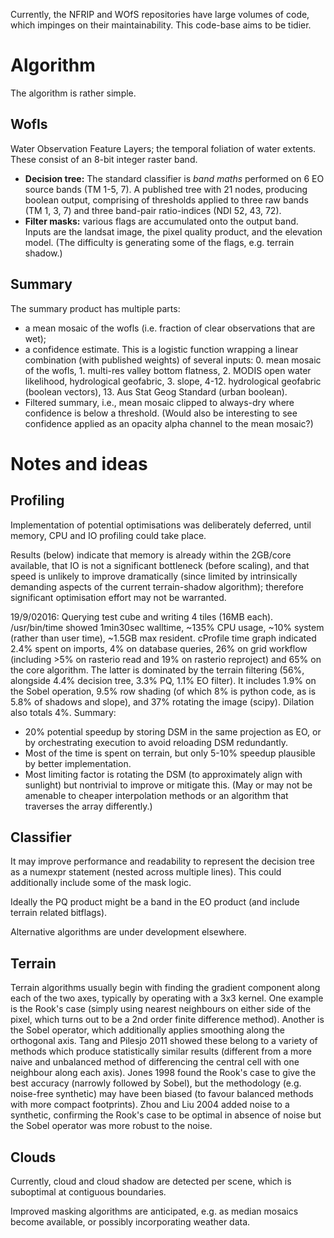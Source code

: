 Currently, the NFRIP and WOfS repositories have large volumes of code, which impinges on their maintainability. This code-base aims to be tidier.

Algorithm
=========
The algorithm is rather simple.


Wofls
-----

Water Observation Feature Layers; the temporal foliation of water extents. These consist of an 8-bit integer raster band.

- **Decision tree:** The standard classifier is *band maths* performed on 6 EO source bands (TM 1-5, 7). A published tree with 21 nodes, producing boolean output, comprising of thresholds applied to three raw bands (TM 1, 3, 7) and three band-pair ratio-indices (NDI 52, 43, 72).
- **Filter masks:** various flags are accumulated onto the output band. Inputs are the landsat image, the pixel quality product, and the elevation model. (The difficulty is generating some of the flags, e.g. terrain shadow.)


Summary
-------

The summary product has multiple parts: 

- a mean mosaic of the wofls (i.e. fraction of clear observations that are wet);
- a confidence estimate. This is a logistic function wrapping a linear combination (with published weights) of several inputs: 0. mean mosaic of the wofls, 1. multi-res valley bottom flatness, 2. MODIS open water likelihood, hydrological geofabric, 3. slope, 4-12. hydrological geofabric (boolean vectors), 13. Aus Stat Geog Standard (urban boolean).
- Filtered summary, i.e., mean mosaic clipped to always-dry where confidence is below a threshold. (Would also be interesting to see confidence applied as an opacity alpha channel to the mean mosaic?)


Notes and ideas
===============

Profiling
---------

Implementation of potential optimisations was deliberately deferred, until memory, CPU and IO profiling could take place.

Results (below) indicate that memory is already within the 2GB/core available, that IO is not a significant bottleneck (before scaling), and that speed is unlikely to improve dramatically (since limited by intrinsically demanding aspects of the current terrain-shadow algorithm); therefore significant optimisation effort may not be warranted. 

19/9/02016: Querying test cube and writing 4 tiles (16MB each). /usr/bin/time showed 1min30sec walltime, ~135% CPU usage, ~10% system (rather than user time), ~1.5GB max resident. cProfile time graph indicated 2.4% spent on imports, 4% on database queries, 26% on grid workflow (including >5% on rasterio read and 19% on rasterio reproject) and 65% on the core algorithm. The latter is dominated by the terrain filtering (56%, alongside 4.4% decision tree, 3.3% PQ, 1.1% EO filter). It includes 1.9% on the Sobel operation, 9.5% row shading (of which 8% is python code, as is 5.8% of shadows and slope), and 37% rotating the image (scipy). Dilation also totals 4%. Summary:

- 20% potential speedup by storing DSM in the same projection as EO, or by orchestrating execution to avoid reloading DSM redundantly.
- Most of the time is spent on terrain, but only 5-10% speedup plausible by better implementation.
- Most limiting factor is rotating the DSM (to approximately align with sunlight) but nontrivial to improve or mitigate this. (May or may not be amenable to cheaper interpolation methods or an algorithm that traverses the array differently.)


Classifier
----------

It may improve performance and readability to represent the decision tree as a numexpr statement (nested across multiple lines). This could additionally include some of the mask logic.

Ideally the PQ product might be a band in the EO product (and include terrain related bitflags). 

Alternative algorithms are under development elsewhere.


Terrain
-------

Terrain algorithms usually begin with finding the gradient component along each of the two axes, typically by operating with a 3x3 kernel. One example is the Rook's case (simply using nearest neighbours on either side of the pixel, which turns out to be a 2nd order finite difference method). Another is the Sobel operator, which additionally applies smoothing along the orthogonal axis. Tang and Pilesjo 2011 showed these belong to a variety of methods which produce statistically similar results (different from a more naive and unbalanced method of differencing the central cell with one neighbour along each axis). Jones 1998 found the Rook's case to give the best accuracy (narrowly followed by Sobel), but the methodology (e.g. noise-free synthetic) may have been biased (to favour balanced methods with more compact footprints). Zhou and Liu 2004 added noise to a synthetic, confirming the Rook's case to be optimal in absence of noise but the Sobel operator was more robust to the noise. 


Clouds
------

Currently, cloud and cloud shadow are detected per scene, which is suboptimal at contiguous boundaries.

Improved masking algorithms are anticipated, e.g. as median mosaics become available, or possibly incorporating weather data.


